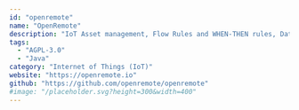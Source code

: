 ```yaml
---
id: "openremote"
name: "OpenRemote"
description: "IoT Asset management, Flow Rules and WHEN-THEN rules, Data visualization, Edge Gateway."
tags:
  - "AGPL-3.0"
  - "Java"
category: "Internet of Things (IoT)"
website: "https://openremote.io"
github: "https://github.com/openremote/openremote"
#image: "/placeholder.svg?height=300&width=400"
---
```


